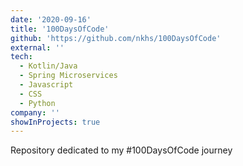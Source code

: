 ```yaml
---
date: '2020-09-16'
title: '100DaysOfCode'
github: 'https://github.com/nkhs/100DaysOfCode'
external: ''
tech:
  - Kotlin/Java
  - Spring Microservices
  - Javascript
  - CSS
  - Python
company: ''
showInProjects: true
---
```


Repository dedicated to my #100DaysOfCode journey
